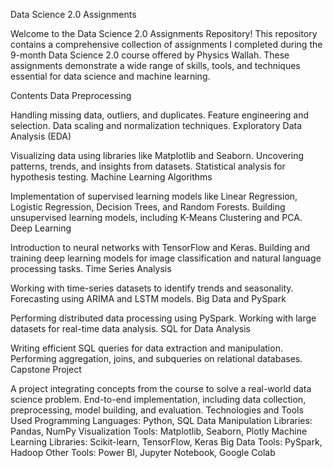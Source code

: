 Data Science 2.0 Assignments


Welcome to the Data Science 2.0 Assignments Repository! This repository contains a comprehensive collection of assignments I completed during the 9-month Data Science 2.0 course offered by Physics Wallah. These assignments demonstrate a wide range of skills, tools, and techniques essential for data science and machine learning.

Contents
Data Preprocessing

Handling missing data, outliers, and duplicates.
Feature engineering and selection.
Data scaling and normalization techniques.
Exploratory Data Analysis (EDA)

Visualizing data using libraries like Matplotlib and Seaborn.
Uncovering patterns, trends, and insights from datasets.
Statistical analysis for hypothesis testing.
Machine Learning Algorithms

Implementation of supervised learning models like Linear Regression, Logistic Regression, Decision Trees, and Random Forests.
Building unsupervised learning models, including K-Means Clustering and PCA.
Deep Learning

Introduction to neural networks with TensorFlow and Keras.
Building and training deep learning models for image classification and natural language processing tasks.
Time Series Analysis

Working with time-series datasets to identify trends and seasonality.
Forecasting using ARIMA and LSTM models.
Big Data and PySpark

Performing distributed data processing using PySpark.
Working with large datasets for real-time data analysis.
SQL for Data Analysis

Writing efficient SQL queries for data extraction and manipulation.
Performing aggregation, joins, and subqueries on relational databases.
Capstone Project

A project integrating concepts from the course to solve a real-world data science problem.
End-to-end implementation, including data collection, preprocessing, model building, and evaluation.
Technologies and Tools Used
Programming Languages: Python, SQL
Data Manipulation Libraries: Pandas, NumPy
Visualization Tools: Matplotlib, Seaborn, Plotly
Machine Learning Libraries: Scikit-learn, TensorFlow, Keras
Big Data Tools: PySpark, Hadoop
Other Tools: Power BI, Jupyter Notebook, Google Colab
